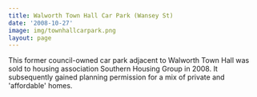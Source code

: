 ```yaml
---
title: Walworth Town Hall Car Park (Wansey St) 
date: '2008-10-27'
image: img/townhallcarpark.png
layout: page
---
```

This former council-owned car park adjacent to Walworth Town Hall was sold to housing association Southern Housing Group in 2008. It subsequently gained planning permission for a mix of private and 'affordable' homes. 

